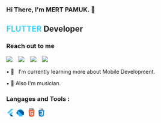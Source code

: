 

### Hi There, I'm MERT PAMUK. :wave:

## <font color="46d1fd"> FLUTTER </font> Developer
### Reach out to me



[<img height="22" src="https://unpkg.com/simple-icons@v5/icons/linkedin.svg" />][linkedin]&nbsp;&nbsp;&nbsp;
[<img height="22" src="https://unpkg.com/simple-icons@v5/icons/github.svg" />][github]&nbsp;&nbsp;&nbsp;
[<img height="22" src="https://unpkg.com/simple-icons@v5/icons/instagram.svg" />][instagram]&nbsp;&nbsp;&nbsp;
[<img height="22" src="https://unpkg.com/simple-icons@v5/icons/twitter.svg" />][twitter]


[linkedin]: https://www.linkedin.com/in/mertpamuk/
[twitter]: https://twitter.com/pmkein
[instagram]: https://www.instagram.com/pmkein/
[github]: https://github.com/mertpamuk



&bull;&nbsp;:iphone: &nbsp;&nbsp;I’m currently learning more about Mobile Development.

&bull;&nbsp;:guitar:&nbsp;Also I'm musician.


### Langages and Tools :


<img width="22" src="https://raw.githubusercontent.com/github/explore/80688e429a7d4ef2fca1e82350fe8e3517d3494d/topics/flutter/flutter.png">&nbsp;<img width="22" src="https://raw.githubusercontent.com/github/explore/80688e429a7d4ef2fca1e82350fe8e3517d3494d/topics/dart/dart.png">&nbsp;&nbsp;<img width="22" src="https://raw.githubusercontent.com/github/explore/80688e429a7d4ef2fca1e82350fe8e3517d3494d/topics/html/html.png">&nbsp;<img width="22" src="https://raw.githubusercontent.com/github/explore/80688e429a7d4ef2fca1e82350fe8e3517d3494d/topics/css/css.png">








